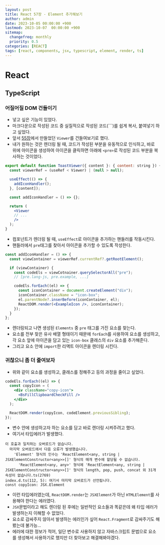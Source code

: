 ```yaml
---
layout: post
title: React 57장 - Element 추가해보기
author: admin
date: 2023-10-05 00:00:00 +900
lastmod: 2023-10-07  00:00:00 +900
sitemap:
  changefreq: monthly
  priority: 0.5
categories: [REACT]
tags: [react, components, jsx, typescript, element, render, ts]
---
```


# React

## TypeScript

### 어질어질 DOM 건들이기

- 넣고 싶은 기능이 있었다.
- 마크다운으로 작성된 코드 중 실질적으로 작성된 코드(```)를 쉽게 복사, 붙여넣기 하고 싶었다.
- 앞서 [55장](https://choigirang.github.io/posts/03-React-ToastUi/)에서 만들었던 `Viewer`를 건들여보기로 했다.
- 내가 원하는 것은 렌더링 될 때, 코드가 작성된 부분을 유동적으로 인식하고, 바로 위에 아이콘을 생성하여 아이콘을 클릭하면 아래에 `<pre>`로 작성된 코드 부분을 복사하는 것이었다.

```jsx
export default function ToastViewer({ content }: { content: string }) {
  const viewerRef = (useRef < Viewer) | (null > null);

  useEffect(() => {
    addIconHandler();
  }, [content]);

  const addIconHandler = () => {};

  return (
    <Viewer
    // ...
    />
  );
}
```

- 컴포넌트가 렌더링 될 때, `useEffect`로 아이콘을 추가하는 핸들러를 작동시킨다.
- 핸들러에서 `pre`태그를 찾아서 아이콘을 추가할 수 있도록 작성한다.

```jsx
const addIconHandler = () => {
  const viewContainer = viewerRef.currentRef?.getRootElement();

  if (viewContainer) {
    const codeEls = viewCotnainer.querySelectorAll("pre");
    // [pre.lang-js, pre.example, ...]

    codeEls.forEach((el) => {
      const iconContainer = document.createElement("div");
      iconContainer.className = "icon-box";
      el.parentNode?.inserBefore(iconContainer, el);
      ReactDOM.render(<ExampleIcon />, iconContainer);
    });
  }
};
```

- 렌더링되고 나면 생성된 `Elements` 중 `pre` 태그를 가진 요소를 찾는다.
- 요소를 전부 찾은 유사 배열 형태이기 때문에 `forEach`를 사용하여 요소를 생성하고, 각 요소 앞에 아이콘을 담고 있는 `icon-box` 클래스의 `div` 요소를 추가해준다.
- 그리고 요소 안에 `import`한 리액트 아이콘을 렌더링 시킨다.

### 귀찮으니 좀 더 줄여보자

- 위와 같이 요소를 생성하고, 클래스를 정해주고 등의 과정을 줄이고 싶었다.

```jsx
codeEls.forEach((el) => {
  const copyIcon = (
    <div className="copy-icon">
      <BsFillClipboardCheckFill />
    </div>
  );

  ReactDOM.render(copyIcon, codeElement.previousSibling);
});
```

- 변수 안에 생성하고자 하는 요소를 담고 바로 렌더링 시켜주려고 했다.
- 여기서 타입에러가 발생했다.

```
이 호출과 일치하는 오버로드가 없습니다.
  마지막 오버로드에서 다음 오류가 발생했습니다.
    'Element' 형식의 인수는 'ReactElement<any, string | JSXElementConstructor<any>>[]' 형식의 매개 변수에 할당될 수 없습니다.
      'ReactElement<any, any>' 형식에 'ReactElement<any, string | JSXElementConstructor<any>>[]' 형식의 length, pop, push, concat 외 31개 속성이 없습니다.ts(2769)
index.d.ts(112, 5): 여기서 마지막 오버로드가 선언됩니다.
const copyIcon: JSX.Element
```

- 이런 타입에러였는데, `ReactDOM.render`는 `JSXElement`가 아닌 `HTMLElement`를 사용해야 한다는 에러였다.
- `JSX`문법이라고 해도 렌더링 된 후에는 일반적인 요소들과 똑같은데 왜 타입 에러가 발생하는지 이해할 수 없었다.
- 요소로 감싸주지 않아서 발생하는 에러인가 싶어 `React.Fragment`로 감싸주기도 해봤는데 불가능...
- 에러에 대한 정보가 적어, 일단 변수로 사용하지 않고 자바스크립트 문법으로 요소를 생성해서 사용하기로 했지만 더 찾아보고 해결해봐야겠다.
